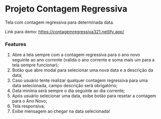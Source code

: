 # Projeto Contagem Regressiva
Tela com contagem regressiva para determinada data.

Link para demo:
https://contagemregressiva321.netlify.app/

### Features
1. Abre a tela sempre com a contagem regressiva para o ano novo seguinte ao ano corrente (valida o ano corrente e soma mais um para a tela sempre funcionar);
2. Botão que abre modal para selecionar uma nova data e a descrição da data;
3. Caso usuário tente realizar qualquer contagem regressiva para uma data selecionada, campo descrição será obrigatório;
4. Data minima será sempre o dia seguinte ao dia corrente;
5. Após usuário selecionar uma data, exibe botão para resetar a contagem para o Ano Novo;
6. Tela responsiva;
7. Exibe mensagem ao chegar na data selecionada!

